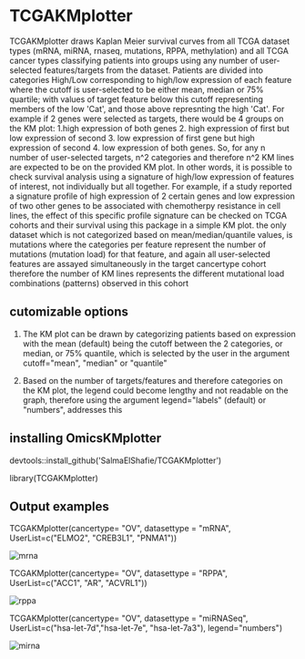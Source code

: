 # TCGAKMplotter

TCGAKMplotter draws Kaplan Meier survival curves from all TCGA dataset types (mRNA, miRNA, rnaseq, mutations, RPPA, methylation) and all TCGA cancer types classifying patients into groups using any number of user-selected features/targets from the dataset.
Patients are divided into categories High/Low corresponding to high/low expression of each feature where the cutoff is user-selected to be either mean, median or 75% quartile; with values of target feature below this cutoff representing members of the low 'Cat', and those above represnting the high 'Cat'. 
For example if 2 genes were selected as targets, there would be 4 groups on the KM plot: 1.high expression of both genes 2. high expression of first but low expression of second 3. low expression of first gene but high expression of second 4. low expression of both genes.
So, for any n number of user-selected targets, n^2 categories and therefore n^2 KM lines are expected to be on the provided KM plot. In other words, it is possible to check survival analysis using a signature of high/low expression of features of interest, not individually but all together. For example, if a study reported a signature profile of high expression of 2 certain genes and low expression of two other genes to be associated with chemotherpy resistance in cell lines, the effect of this specific profile signature can be checked on TCGA cohorts and their survival using this package in a simple KM plot. the only dataset which is not categorized based on mean/median/quantile values, is mutations where the categories per feature represent the number of mutations (mutation load) for that feature, and again all user-selected features are assayed simultaneously in the target cancertype cohort therefore the number of KM lines represents the different mutational load combinations (patterns) observed in this cohort

## cutomizable options

1. The KM plot can be drawn by categorizing patients based on expression with the mean (default) being the cutoff between the 2 categories, or median, or 75% quantile, which is selected by the user in the argument cutoff="mean", "median" or "quantile"

2. Based on the number of targets/features and therefore categories on the KM plot, the legend could become lengthy and not readable on the graph, therefore using the argument legend="labels" (default) or "numbers", addresses this

## installing OmicsKMplotter

devtools::install_github('SalmaElShafie/TCGAKMplotter')

library(TCGAKMplotter)

## Output examples

TCGAKMplotter(cancertype= "OV", datasettype = "mRNA", UserList=c("ELMO2", "CREB3L1", "PNMA1"))

![mrna](https://user-images.githubusercontent.com/92435273/198752404-ef15e5b6-a1e3-4d06-aa04-7d15dcb5b0b7.jpeg)

TCGAKMplotter(cancertype= "OV", datasettype = "RPPA", UserList=c("ACC1", "AR", "ACVRL1"))

![rppa](https://user-images.githubusercontent.com/92435273/198752464-1cef46b8-8c56-4b39-96b7-e3c8efde27bc.jpeg)

TCGAKMplotter(cancertype= "OV", datasettype = "miRNASeq", UserList=c("hsa-let-7d","hsa-let-7e", "hsa-let-7a3"), legend="numbers")

![mirna](https://user-images.githubusercontent.com/92435273/198752585-859cd625-9248-4c6d-8bd6-06aebf01d1fd.png)
